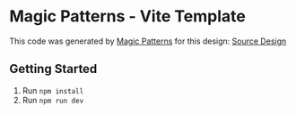 # Magic Patterns - Vite Template

This code was generated by [Magic Patterns](https://magicpatterns.com) for this design: [Source Design](https://www.magicpatterns.com/c/eu4vcpnxxedqp5ptevw6fk)

## Getting Started

1. Run `npm install`
2. Run `npm run dev`
